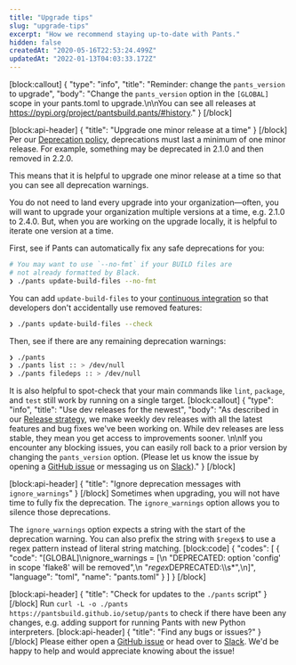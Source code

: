 ```yaml
---
title: "Upgrade tips"
slug: "upgrade-tips"
excerpt: "How we recommend staying up-to-date with Pants."
hidden: false
createdAt: "2020-05-16T22:53:24.499Z"
updatedAt: "2022-01-13T04:03:33.172Z"
---
```

[block:callout]
{
  "type": "info",
  "title": "Reminder: change the `pants_version` to upgrade",
  "body": "Change the `pants_version` option in the `[GLOBAL]` scope in your pants.toml to upgrade.\n\nYou can see all releases at https://pypi.org/project/pantsbuild.pants/#history."
}
[/block]

[block:api-header]
{
  "title": "Upgrade one minor release at a time"
}
[/block]
Per our [Deprecation policy](doc:deprecation-policy), deprecations must last a minimum of one minor release. For example, something may be deprecated in 2.1.0 and then removed in 2.2.0.

This means that it is helpful to upgrade one minor release at a time so that you can see all deprecation warnings. 

You do not need to land every upgrade into your organization—often, you will want to upgrade your organization multiple versions at a time, e.g. 2.1.0 to 2.4.0. But, when you are working on the upgrade locally, it is helpful to iterate one version at a time.

First, see if Pants can automatically fix any safe deprecations for you:

```bash
# You may want to use `--no-fmt` if your BUILD files are 
# not already formatted by Black.
❯ ./pants update-build-files --no-fmt
```

You can add `update-build-files` to your [continuous integration](doc:using-pants-in-ci) so that developers don't accidentally use removed features:

```bash
❯ ./pants update-build-files --check
```

Then, see if there are any remaining deprecation warnings:

```bash
❯ ./pants
❯ ./pants list :: > /dev/null
❯ ./pants filedeps :: > /dev/null
```

It is also helpful to spot-check that your main commands like `lint`, `package`, and `test` still work by running on a single target.
[block:callout]
{
  "type": "info",
  "title": "Use dev releases for the newest",
  "body": "As described in our [Release strategy](doc:release-strategy), we make weekly dev releases with all the latest features and bug fixes we've been working on. While dev releases are less stable, they mean you get access to improvements sooner. \n\nIf you encounter any blocking issues, you can easily roll back to a prior version by changing the `pants_version` option. (Please let us know the issue by opening a [GitHub issue](https://github.com/pantsbuild/pants/issues) or messaging us on [Slack](doc:community))."
}
[/block]

[block:api-header]
{
  "title": "Ignore deprecation messages with `ignore_warnings`"
}
[/block]
Sometimes when upgrading, you will not have time to fully fix the deprecation. The `ignore_warnings` option allows you to silence those deprecations.

The `ignore_warnings` option expects a string with the start of the deprecation warning. You can also prefix the string with `$regex$` to use a regex pattern instead of literal string matching.
[block:code]
{
  "codes": [
    {
      "code": "[GLOBAL]\nignore_warnings = [\n  \"DEPRECATED: option 'config' in scope 'flake8' will be removed\",\n  \"$regex$DEPRECATED:\\\\s*\",\n]",
      "language": "toml",
      "name": "pants.toml"
    }
  ]
}
[/block]

[block:api-header]
{
  "title": "Check for updates to the `./pants` script"
}
[/block]
Run `curl -L -o ./pants https://pantsbuild.github.io/setup/pants` to check if there have been any changes, e.g. adding support for running Pants with new Python interpreters.
[block:api-header]
{
  "title": "Find any bugs or issues?"
}
[/block]
Please either open a [GitHub issue](https://github.com/pantsbuild/pants/issues) or head over to [Slack](doc:community). We'd be happy to help and would appreciate knowing about the issue!